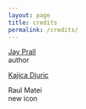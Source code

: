 ```yaml
---
layout: page
title: credits
permalink: /credits/
---
```


<p>
    <a class="lnk" href="http://j4y.net/" data-proofer-ignore>Jay Prall</a><br />
    author
</p>

<p>
    <a class="lnk" href="http://kaidjuric.com/" data-proofer-ignore>Kajica Djuric</a><br />
</p>

<p>
    Raul Matei<br />
    new icon
</p>